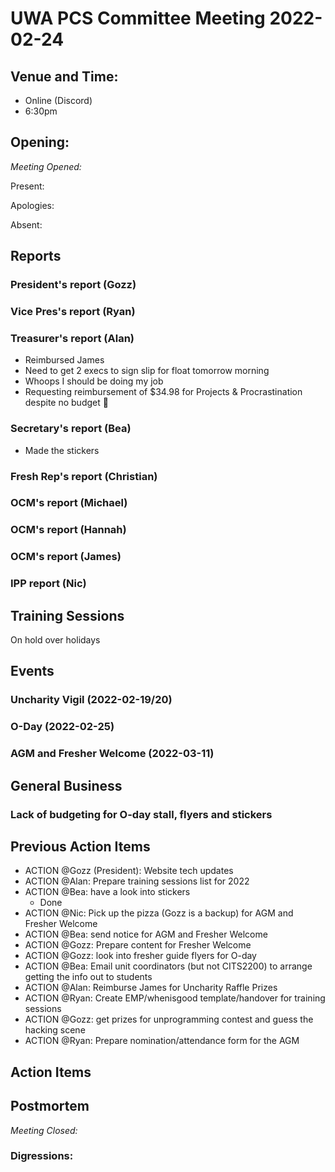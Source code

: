 # UWA PCS Committee Meeting 2022-02-24

## Venue and Time:
- Online (Discord)
- 6:30pm 


## Opening: 

*Meeting Opened:* 

Present:

Apologies:

Absent:


## Reports

### President's report (Gozz)

### Vice Pres's report (Ryan)

### Treasurer's report (Alan)
- Reimbursed James
- Need to get 2 execs to sign slip for float tomorrow morning
- Whoops I should be doing my job
- Requesting reimbursement of $34.98 for Projects & Procrastination despite no budget :pray:

### Secretary's report (Bea)
- Made the stickers

### Fresh Rep's report (Christian)

### OCM's report (Michael)

### OCM's report (Hannah)

### OCM's report (James)

### IPP report (Nic)

## Training Sessions
On hold over holidays

## Events


### Uncharity Vigil (2022-02-19/20)

### O-Day (2022-02-25)

### AGM and Fresher Welcome (2022-03-11)


## General Business

### Lack of budgeting for O-day stall, flyers and stickers 


## Previous Action Items
- ACTION @Gozz (President): Website tech updates
- ACTION @Alan: Prepare training sessions list for 2022
- ACTION @Bea: have a look into stickers
    - Done
- ACTION @Nic: Pick up the pizza (Gozz is a backup) for AGM and Fresher Welcome
- ACTION @Bea: send notice for AGM and Fresher Welcome
- ACTION @Gozz: Prepare content for Fresher Welcome
- ACTION @Gozz: look into fresher guide flyers for O-day
- ACTION @Bea: Email unit coordinators (but not CITS2200) to arrange getting the info out to students
- ACTION @Alan: Reimburse James for Uncharity Raffle Prizes
- ACTION @Ryan: Create EMP/whenisgood template/handover for training sessions
- ACTION @Gozz: get prizes for unprogramming contest and guess the hacking scene
- ACTION @Ryan: Prepare nomination/attendance form for the AGM

## Action Items


## Postmortem

*Meeting Closed:*

### Digressions:
